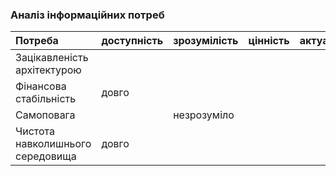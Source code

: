 ### Аналіз інформаційних потреб
|Потреба|доступність|зрозумілість|цінність|актуальність|
|:-     |:-         |:-          |:-      |:-          |
|Зацікавленість архітектурою| | | | | 
|Фінансова стабільність| довго| | | |
|Самоповага| | незрозуміло| | | 
|Чистота навколишнього середовища| довго || | |
